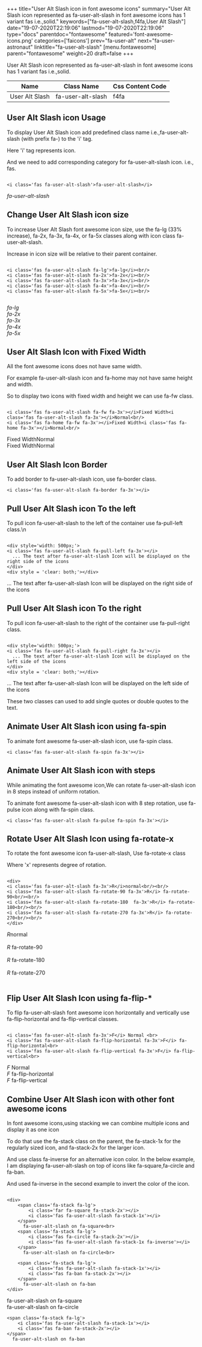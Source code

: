 +++
title="User Alt Slash icon in font awesome icons"
summary="User Alt Slash icon represented as fa-user-alt-slash in font awesome icons has 1 variant fas i.e.,solid."
keywords=["fa-user-alt-slash,f4fa,User Alt Slash"]
date="19-07-2020T22:19:06"
lastmod="19-07-2020T22:19:06"
type="docs"
parentdoc="fontawesome"
featured='font-awesome-icons.png'
categories=['faicons']
prev="fa-user-alt"
next="fa-user-astronaut"
linktitle="fa-user-alt-slash"
[menu.fontawesome]
parent="fontawesome"
weight=20
draft=false
+++


User Alt Slash icon represented as fa-user-alt-slash in font awesome icons has 1 variant fas i.e.,solid.

<div class='table-responsive'><table class='table'><thead><tr><th>Name</th><th>Class Name</th><th>Css Content Code</th></tr></thead><tbody><tr><td>User Alt Slash</td><td>fa-user-alt-slash</td><td>f4fa</td></tr></tbody></table></div>



## User Alt Slash icon Usage

To display User Alt Slash icon add predefined class name i.e.,fa-user-alt-slash (with prefix fa-) to the 'i' tag.

Here 'i' tag represents icon.

And we need to add corresponding category for fa-user-alt-slash icon. i.e., fas.


```

<i class='fas fa-user-alt-slash'>fa-user-alt-slash</i>
```

<i class='fas fa-user-alt-slash'>fa-user-alt-slash</i>




## Change User Alt Slash icon size
To increase User Alt Slash font awesome icon size, use the fa-lg (33% increase), fa-2x, fa-3x, fa-4x, or fa-5x classes along with icon class fa-user-alt-slash.

Increase in icon size will be relative to their parent container. 

```

<i class='fas fa-user-alt-slash fa-lg'>fa-lg</i><br/>
<i class='fas fa-user-alt-slash fa-2x'>fa-2x</i><br/>
<i class='fas fa-user-alt-slash fa-3x'>fa-3x</i><br/>
<i class='fas fa-user-alt-slash fa-4x'>fa-4x</i><br/>
<i class='fas fa-user-alt-slash fa-5x'>fa-5x</i><br/>
            
```

<i class='fas fa-user-alt-slash fa-lg'>fa-lg</i><br/>
<i class='fas fa-user-alt-slash fa-2x'>fa-2x</i><br/>
<i class='fas fa-user-alt-slash fa-3x'>fa-3x</i><br/>
<i class='fas fa-user-alt-slash fa-4x'>fa-4x</i><br/>
<i class='fas fa-user-alt-slash fa-5x'>fa-5x</i><br/>
            



## User Alt Slash Icon with Fixed Width 

All the font awesome icons does not have same width.

For example fa-user-alt-slash icon and fa-home may not have same height and width.

So to display two icons with fixed width and height we can use fa-fw class.


```

<i class='fas fa-user-alt-slash fa-fw fa-3x'></i>Fixed Width<i class='fas fa-user-alt-slash fa-3x'></i>Normal<br/>
<i class='fas fa-home fa-fw fa-3x'></i>Fixed Width<i class='fas fa-home fa-3x'></i>Normal<br/>
```

<i class='fas fa-user-alt-slash fa-fw fa-3x'></i>Fixed Width<i class='fas fa-user-alt-slash fa-3x'></i>Normal<br/>
<i class='fas fa-home fa-fw fa-3x'></i>Fixed Width<i class='fas fa-home fa-3x'></i>Normal<br/>



## User Alt Slash Icon Border 

To add border to fa-user-alt-slash icon, use fa-border class.


```
<i class='fas fa-user-alt-slash fa-border fa-3x'></i>

```
<i class='fas fa-user-alt-slash fa-border fa-3x'></i>





## Pull User Alt Slash icon To the left

To pull icon fa-user-alt-slash to the left of the container use fa-pull-left class.\n

```

<div style='width: 500px;'>
<i class='fas fa-user-alt-slash fa-pull-left fa-3x'></i>
  ... The text after fa-user-alt-slash Icon will be displayed on the right side of the icons
</div>
<div style = 'clear: both;'></div>
```

<div style='width: 500px;'>
<i class='fas fa-user-alt-slash fa-pull-left fa-3x'></i>
  ... The text after fa-user-alt-slash Icon will be displayed on the right side of the icons
</div>
<div style = 'clear: both;'></div>




## Pull User Alt Slash icon To the right
To pull icon fa-user-alt-slash to the right of the container use fa-pull-right class.

```

<div style='width: 500px;'>
<i class='fas fa-user-alt-slash fa-pull-right fa-3x'></i>
  ... The text after fa-user-alt-slash Icon will be displayed on the left side of the icons
</div>
<div style = 'clear: both;'></div>
```

<div style='width: 500px;'>
<i class='fas fa-user-alt-slash fa-pull-right fa-3x'></i>
  ... The text after fa-user-alt-slash Icon will be displayed on the left side of the icons
</div>
<div style = 'clear: both;'></div>

These two classes can used to add single quotes or double quotes to the text.


## Animate User Alt Slash icon using fa-spin
To animate font awesome fa-user-alt-slash icon, use fa-spin class.

```
<i class='fas fa-user-alt-slash fa-spin fa-3x'></i>
```
<i class='fas fa-user-alt-slash fa-spin fa-3x'></i>




## Animate User Alt Slash icon with steps
While animating the font awesome icon,We can rotate fa-user-alt-slash icon in 8 steps instead of uniform rotation.

To animate font awesome fa-user-alt-slash icon with 8 step rotation, use fa-pulse icon along with fa-spin class.


```
<i class='fas fa-user-alt-slash fa-pulse fa-spin fa-3x'></i>

```
<i class='fas fa-user-alt-slash fa-pulse fa-spin fa-3x'></i>





## Rotate User Alt Slash Icon using fa-rotate-x
To rotate the font awesome icon fa-user-alt-slash, Use fa-rotate-x class

Where 'x' represents degree of rotation.


```

<div>
<i class='fas fa-user-alt-slash fa-3x'>R</i>normal<br/><br/>
<i class='fas fa-user-alt-slash fa-rotate-90 fa-3x'>R</i> fa-rotate-90<br/><br/> 
<i class='fas fa-user-alt-slash fa-rotate-180  fa-3x'>R</i> fa-rotate-180<br/><br/> 
<i class='fas fa-user-alt-slash fa-rotate-270 fa-3x'>R</i> fa-rotate-270<br/><br/>
</div>
```

<div>
<i class='fas fa-user-alt-slash fa-3x'>R</i>normal<br/><br/>
<i class='fas fa-user-alt-slash fa-rotate-90 fa-3x'>R</i> fa-rotate-90<br/><br/> 
<i class='fas fa-user-alt-slash fa-rotate-180  fa-3x'>R</i> fa-rotate-180<br/><br/> 
<i class='fas fa-user-alt-slash fa-rotate-270 fa-3x'>R</i> fa-rotate-270<br/><br/>
</div>




## Flip User Alt Slash Icon using fa-flip-*
To flip fa-user-alt-slash font awesome icon horizontally and vertically use fa-flip-horizontal and fa-flip-vertical classes. 

```

<i class='fas fa-user-alt-slash fa-3x'>F</i> Normal <br>
<i class='fas fa-user-alt-slash fa-flip-horizontal fa-3x'>F</i> fa-flip-horizontal<br>
<i class='fas fa-user-alt-slash fa-flip-vertical fa-3x'>F</i> fa-flip-vertical<br>
```

<i class='fas fa-user-alt-slash fa-3x'>F</i> Normal <br>
<i class='fas fa-user-alt-slash fa-flip-horizontal fa-3x'>F</i> fa-flip-horizontal<br>
<i class='fas fa-user-alt-slash fa-flip-vertical fa-3x'>F</i> fa-flip-vertical<br>




## Combine User Alt Slash icon with other font awesome icons
In font awesome icons,using stacking we can combine multiple icons and display it as one icon 

To do that use the fa-stack class on the parent, the fa-stack-1x for the regularly sized icon, and fa-stack-2x for the larger icon.

And use class fa-inverse for an alternative icon color. 
In the below example, I am displaying fa-user-alt-slash on top of icons like fa-square,fa-circle and fa-ban.

And used fa-inverse in the second example to invert the color of the icon.

```

<div>
    <span class='fa-stack fa-lg'>
        <i class='far fa-square fa-stack-2x'></i>
        <i class='fas fa-user-alt-slash fa-stack-1x'></i>
    </span>
      fa-user-alt-slash on fa-square<br>
    <span class='fa-stack fa-lg'>
        <i class='fas fa-circle fa-stack-2x'></i>
        <i class='fas fa-user-alt-slash fa-stack-1x fa-inverse'></i>
    </span>
      fa-user-alt-slash on fa-circle<br>

    <span class='fa-stack fa-lg'>
        <i class='fas fa-user-alt-slash fa-stack-1x'></i>
        <i class='fas fa-ban fa-stack-2x'></i>
    </span>
      fa-user-alt-slash on fa-ban
</div>
```

<div>
    <span class='fa-stack fa-lg'>
        <i class='far fa-square fa-stack-2x'></i>
        <i class='fas fa-user-alt-slash fa-stack-1x'></i>
    </span>
      fa-user-alt-slash on fa-square<br>
    <span class='fa-stack fa-lg'>
        <i class='fas fa-circle fa-stack-2x'></i>
        <i class='fas fa-user-alt-slash fa-stack-1x fa-inverse'></i>
    </span>
      fa-user-alt-slash on fa-circle<br>

    <span class='fa-stack fa-lg'>
        <i class='fas fa-user-alt-slash fa-stack-1x'></i>
        <i class='fas fa-ban fa-stack-2x'></i>
    </span>
      fa-user-alt-slash on fa-ban
</div>






